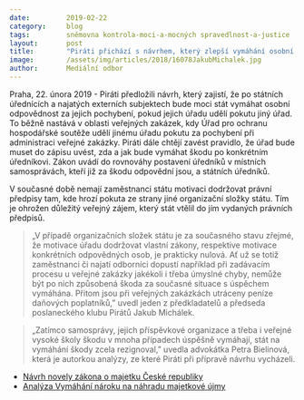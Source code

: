 ```yaml
---
date:         2019-02-22
category:     blog
tags:         sněmovna kontrola-moci-a-mocných spravedlnost-a-justice
layout:       post
title:        "Piráti přichází s návrhem, který zlepší vymáhání osobní odpovědnosti úředníků za škodu"
image:        /assets/img/articles/2018/16078JakubMichalek.jpg
author:       Mediální odbor
---
```




Praha, 22. února 2019 - Piráti předložili návrh, který zajistí, že po státních úřednících a najatých externích subjektech bude moci stát vymáhat osobní odpovědnost za jejich pochybení, pokud jejich úřadu udělí pokutu jiný úřad. To běžně nastává v oblasti veřejných zakázek, kdy Úřad pro ochranu hospodářské soutěže udělí jinému úřadu pokutu za pochybení při administraci veřejné zakázky. Piráti dále chtějí zavést pravidlo, že úřad bude muset do zápisu uvést, zda a jak bude vymáhat škodu po konkrétním úředníkovi. Zákon uvádí do rovnováhy postavení úředníků v místních samosprávách, kteří již za škodu odpovědní jsou, a státních úředníků. 

V současné době nemají zaměstnanci státu motivaci dodržovat právní předpisy tam, kde hrozí pokuta ze strany jiné organizační složky státu. Tím je ohrožen důležitý veřejný zájem, který stát vtělil do jím vydaných právních předpisů. 

> „V případě organizačních složek státu je za současného stavu zřejmé, že motivace úřadu dodržovat vlastní zákony, respektive motivace konkrétních odpovědných osob, je prakticky nulová. Ať už se totiž zaměstnanci či najatí odborníci dopustí například při zadávacím procesu u veřejné zakázky jakékoli i třeba úmyslné chyby, nemůže být po nich způsobená škoda za současné situace s úspěchem vymáhána. Přitom jsou při veřejných zakázkách utráceny peníze daňových poplatníků,” uvedl jeden z předkladatelů a předseda poslaneckého klubu Pirátů Jakub Michálek.


> „Zatímco samosprávy, jejich příspěvkové organizace a třeba i veřejné vysoké školy škodu v mnoha případech úspěšně vymáhají, stát na vymáhání škody zcela rezignoval,” uvedla advokátka Petra Bielinová, která je autorkou analýzy, ze které Piráti při přípravě návrhu vycházeli.

* [Návrh novely zákona o majetku České republiky](http://www.psp.cz/sqw/text/tiskt.sqw?O=8&CT=406&CT1=0)
* [Analýza Vymáhání nároku na náhradu majetkové újmy](https://www.docdroid.net/5RKTOow/analyza.pdf#page=7)
